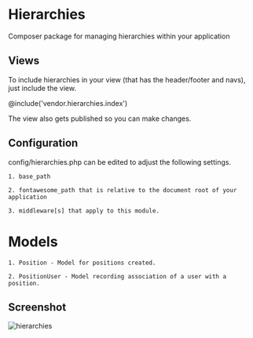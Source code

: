 # Hierarchies
Composer package for managing hierarchies within your application

## Views 

To include hierarchies in your view (that has the header/footer and navs), just include the view.

@include('vendor.hierarchies.index')

The view also gets published so you can make changes. 

## Configuration

config/hierarchies.php can be edited to adjust the following settings.

    1. base_path
    
    2. fontawesome_path that is relative to the document root of your application 
    
    3. middleware[s] that apply to this module.

# Models

    1. Position - Model for positions created.

    2. PositionUser - Model recording association of a user with a position.

## Screenshot
![hierarchies](https://github.com/user-attachments/assets/5b34ca59-6a57-4067-8df7-19b8ba8a4b86)
